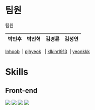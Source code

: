 # 팀원
팀원

박인후 | 박진혁  | 김경륜 | 김성연
-- | -- | -- | --

[Inhoob](https://github.com/Inhoob)  | [pjhyeok](https://github.com/pjhyeok)	  | 	[klkim1913](https://github.com/klkim1913)  | [yeonkkk](https://github.com/yeonkkk)

# Skills

## Front-end


  <img src="https://img.shields.io/badge/javascript-F7DF1E?style=for-the-badge&logo=javascript&logoColor=black"/> <img src="https://img.shields.io/badge/react-61DAFB?style=for-the-badge&logo=react&logoColor=black"/> <img src="https://img.shields.io/badge/redux-764ABC?style=for-the-badge&logo=redux&logoColor=black"/> <img src="https://img.shields.io/badge/styled-component-764ABC?style=for-the-badge&logo=styled-component&logoColor=black"/>
  
